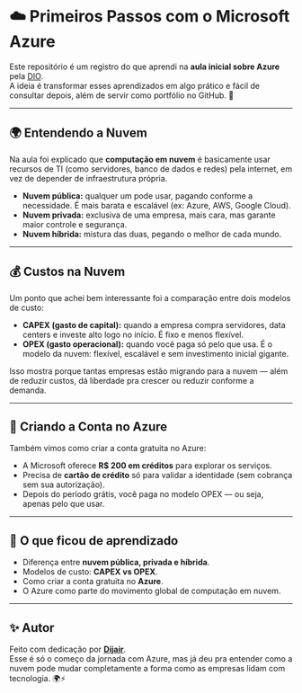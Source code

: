 # ☁️ Primeiros Passos com o Microsoft Azure  

Este repositório é um registro do que aprendi na **aula inicial sobre Azure** pela [DIO](https://dio.me).  
A ideia é transformar esses aprendizados em algo prático e fácil de consultar depois, além de servir como portfólio no GitHub. 🚀  

---

## 🌍 Entendendo a Nuvem  
Na aula foi explicado que **computação em nuvem** é basicamente usar recursos de TI (como servidores, banco de dados e redes) pela internet, em vez de depender de infraestrutura própria.  

- **Nuvem pública:** qualquer um pode usar, pagando conforme a necessidade. É mais barata e escalável (ex: Azure, AWS, Google Cloud).  
- **Nuvem privada:** exclusiva de uma empresa, mais cara, mas garante maior controle e segurança.  
- **Nuvem híbrida:** mistura das duas, pegando o melhor de cada mundo.  

---

## 💰 Custos na Nuvem  
Um ponto que achei bem interessante foi a comparação entre dois modelos de custo:  

- **CAPEX (gasto de capital):** quando a empresa compra servidores, data centers e investe alto logo no início. É fixo e menos flexível.  
- **OPEX (gasto operacional):** quando você paga só pelo que usa. É o modelo da nuvem: flexível, escalável e sem investimento inicial gigante.  

Isso mostra porque tantas empresas estão migrando para a nuvem — além de reduzir custos, dá liberdade pra crescer ou reduzir conforme a demanda.  

---

## 📝 Criando a Conta no Azure  
Também vimos como criar a conta gratuita no Azure:  

- A Microsoft oferece **R$ 200 em créditos** para explorar os serviços.  
- Precisa de **cartão de crédito** só para validar a identidade (sem cobrança sem sua autorização).  
- Depois do período grátis, você paga no modelo OPEX — ou seja, apenas pelo que usar.  

---

## 📌 O que ficou de aprendizado  
- Diferença entre **nuvem pública, privada e híbrida**.  
- Modelos de custo: **CAPEX vs OPEX**.  
- Como criar a conta gratuita no **Azure**.  
- O Azure como parte do movimento global de computação em nuvem.  

---

## ✨ Autor  
Feito com dedicação por **[Dijair]((https://www.linkedin.com/in/dijair-camargo/))**.  
Esse é só o começo da jornada com Azure, mas já deu pra entender como a nuvem pode mudar completamente a forma como as empresas lidam com tecnologia. 🌍⚡  
